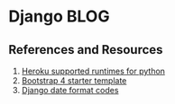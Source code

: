 # Django BLOG

## References and Resources
 1. [Heroku supported runtimes for python](https://devcenter.heroku.com/articles/python-support#supported-runtimes)
 2. [Bootstrap 4 starter template](https://getbootstrap.com/docs/4.0/getting-started/introduction/#starter-template)
 3. [Django date format codes](https://docs.djangoproject.com/en/3.2/ref/templates/builtins/#date)